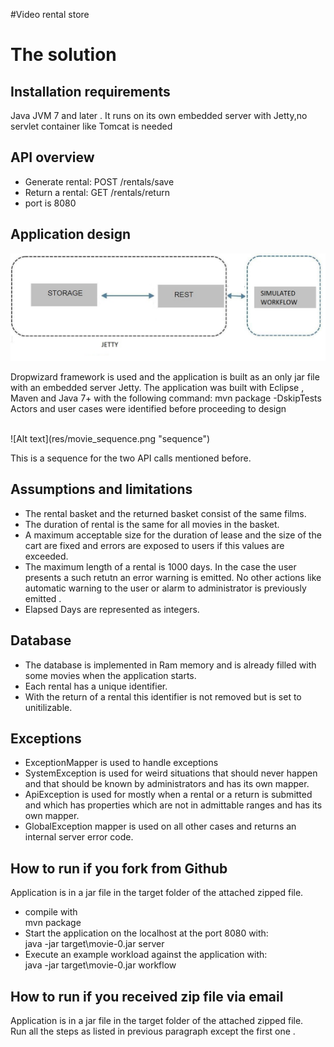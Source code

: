 #Video rental store

# The solution

## Installation requirements
Java JVM 7 and later .
It runs on its own embedded server with Jetty,no servlet container like Tomcat is needed

## API overview
- Generate rental: POST /rentals/save 
- Return a rental: GET /rentals/return 
- port is 8080  

## Application design

![Alt text](res/MOVIE_api.jpg "architecture")

Dropwizard framework is used and the application is built as an only jar file with an embedded server Jetty.
The application was built with Eclipse , Maven and Java 7+ with the following command:
mvn package -DskipTests
Actors and user cases were identified before proceeding to design

<br>
![Alt text](res/movie_sequence.png "sequence")

This is a sequence for the two API calls mentioned before.

## Assumptions and limitations
- The rental basket and the returned basket consist of the same films.
- The duration of rental is the same for all movies in the basket.
- A maximum acceptable size for the  duration of lease and the size of the cart are fixed and 
errors are exposed to users if this values are exceeded.
- The maximum length of a rental is 1000 days. In the case the user presents a such retutn an 
error warning is emitted. No other actions like automatic warning to the user or alarm to 
administrator is previously emitted .
- Elapsed Days are represented as integers.



## Database
- The database is implemented in Ram memory and is already filled with some movies when
the application starts.
- Each rental has a unique identifier.
- With the return of a rental this identifier is not removed but is set to unitilizable.

## Exceptions
- ExceptionMapper is used to handle exceptions
- SystemException is used for weird situations that should never happen and that should be 
known by administrators and has its own mapper.
- ApiException is used for mostly when a rental or a return is submitted and which has 
properties which are not in admittable ranges and has its own mapper.
- GlobalException mapper is used on all other cases and returns an internal server error code. 




## How to run if you fork from Github
Application is in a jar file in the target folder of the attached zipped file. 

- compile with
<br> mvn package
- Start the application on the localhost at the port 8080 with:
<br> java -jar target\movie-0.jar server 
- Execute an example workload against the application with:
<br> java -jar target\movie-0.jar workflow

## How to run if you received zip file via email
Application is in a jar file in the target folder of the attached zipped file. 
<br> Run all the steps as listed in previous paragraph except the first one .